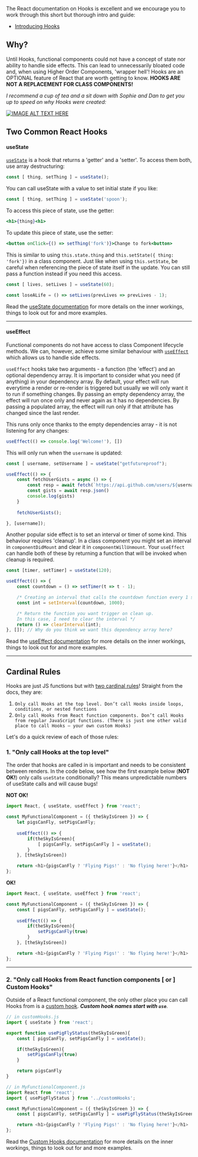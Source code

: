 The React documentation on Hooks is excellent and we encourage you to work through this short but thorough intro and guide:
- [Introducing Hooks](https://reactjs.org/docs/hooks-intro.html)

## Why?
Until Hooks, functional components could not have a concept of state nor ability to handle side effects. This can lead to unnecessarily bloated code and, when using Higher Order Components, 'wrapper hell'! Hooks are an OPTIONAL feature of React that are worth getting to know. **HOOKS ARE NOT A REPLACEMENT FOR CLASS COMPONENTS!**

_I recommend a cup of tea and a sit down with Sophie and Dan to get you up to speed on why Hooks were created:_

[![IMAGE ALT TEXT HERE](https://img.youtube.com/vi/dpw9EHDh2bM/0.jpg)](https://www.youtube.com/watch?v=dpw9EHDh2bM)


## Two Common React Hooks
#### useState
[`useState`](https://reactjs.org/docs/hooks-state.html) is a hook that returns a 'getter' and a 'setter'. To access them both, use array destructuring:
```js
const [ thing, setThing ] = useState();
```
You can call useState with a value to set initial state if you like:
```js
const [ thing, setThing ] = useState('spoon');
```
To access this piece of state, use the getter:
``` jsx
<h1>{thing}<h1>
```
To update this piece of state, use the setter:
``` jsx
<button onClick={() => setThing('fork')}>Change to fork<button>
```

This is similar to using `this.state.thing` and `this.setState({ thing: 'fork'})` in a class component. Just like when using `this.setState`, be careful when referencing the piece of state itself in the update. You can still pass a function instead if you need this access.
```js
const [ lives, setLives ] = useState(60);

const loseALife = () => setLives(prevLives => prevLives - 1);
```
Read the [useState documentation](https://reactjs.org/docs/hooks-state.html) for more details on the inner workings, things to look out for and more examples.
***
#### useEffect
Functional components do not have access to class Component lifecycle methods. We can, however, achieve some similar behaviour with [`useEffect`](https://reactjs.org/docs/hooks-effect.html) which allows us to handle side effects.

`useEffect` hooks take two arguments - a function (the 'effect') and an optional dependency array. It is important to consider what you need (if anything) in your dependency array. By default, your effect will run everytime a render or re-render is triggered but usually we will only want it to run if something changes. By passing an empty dependency array, the effect will run once only and never again as it has no dependencies. By passing a populated array, the effect will run only if that attribute has changed since the last render.

This runs only once thanks to the empty dependencies array - it is not listening for any changes:
```js
useEffect(() => console.log('Welcome!'), [])
```

This will only run when the `username` is updated:
```js
const [ username, setUsername ] = useState("getfutureproof");

useEffect(() => {
    const fetchUserGists = async () => {
        const resp = await fetch(`https://api.github.com/users/${username}/gists`)
        const gists = await resp.json()
        console.log(gists)
    }
    
    fetchUserGists();

}, [username]); 
```

Another popular side effect is to set an interval or timer of some kind. This behaviour requires 'cleanup'. In a class component you might set an interval in `componentDidMount` and clear it in `componentWillUnmount`. Your `useEffect` can handle both of these by returning a function that will be invoked when cleanup is required.

```js
const [timer, setTimer] = useState(120);

useEffect(() => {
    const countdown = () => setTimer(t => t - 1);

    /* Creating an interval that calls the countdown function every 1 second (1000ms)*/
    const int = setInterval(countdown, 1000);

    /* Return the function you want trigger on clean up.
    In this case, I need to clear the interval */
    return () => clearInterval(int);
}, []); // Why do you think we want this dependency array here?

```

Read the [useEffect documentation](https://reactjs.org/docs/hooks-effect.html) for more details on the inner workings, things to look out for and more examples.

***

## Cardinal Rules
Hooks are just JS functions but with [two cardinal rules](https://reactjs.org/docs/hooks-rules.html)! Straight from the docs, they are:
1. `Only call Hooks at the top level. Don’t call Hooks inside loops, conditions, or nested functions`
2. `Only call Hooks from React function components. Don’t call Hooks from regular JavaScript functions. (There is just one other valid place to call Hooks — your own custom Hooks)`


Let's do a quick review of each of those rules:

### 1. "Only call Hooks at the top level"
The order that hooks are called in is important and needs to be consistent between renders. In the code below, see how the first example below (**NOT OK!**) only calls `useState` conditionally? This means unpredictable numbers of useState calls and will cause bugs!

**NOT OK!**
```js
import React, { useState, useEffect } from 'react';

const MyFunctionalComponent = ({ theSkyIsGreen }) => {
    let pigsCanFly, setPigsCanFly;
    
    useEffect(() => {
        if(theSkyIsGreen){
            [ pigsCanFly, setPigsCanFly ] = useState();
        }
    }, [theSkyIsGreen])

    return <h1>{pigsCanFly ? 'Flying Pigs!' : 'No flying here!'}</h1>
};
```


**OK!**
```js
import React, { useState, useEffect } from 'react';

const MyFunctionalComponent = ({ theSkyIsGreen }) => {
    const [ pigsCanFly, setPigsCanFly ] = useState();
    
    useEffect(() => {
        if(theSkyIsGreen){
            setPigsCanFly(true)
        }
    }, [theSkyIsGreen])

    return <h1>{pigsCanFly ? 'Flying Pigs!' : 'No flying here!'}</h1>
};
```
***
### 2. "Only call Hooks from React function components [ or ] Custom Hooks"
Outside of a React functional component, the only other place you can call Hooks from is a [custom hook](https://reactjs.org/docs/hooks-custom.html). ***Custom hook names start with `use`**.*

```js
// in customHooks.js
import { useState } from 'react';

export function usePigFlyStatus(theSkyIsGreen){
    const [ pigsCanFly, setPigsCanFly ] = useState();

    if(theSkyIsGreen){
        setPigsCanFly(true)
    }

    return pigsCanFly
}

// in MyFunctionalComponent.js
import React from 'react';
import { usePigFlyStatus } from '../customHooks';

const MyFunctionalComponent = ({ theSkyIsGreen }) => {
    const [ pigsCanFly, setPigsCanFly ] = usePigFlyStatus(theSkyIsGreen);

    return <h1>{pigsCanFly ? 'Flying Pigs!' : 'No flying here!'}</h1>
};

```

Read the [Custom Hooks documentation](https://reactjs.org/docs/hooks-custom.html) for more details on the inner workings, things to look out for and more examples.